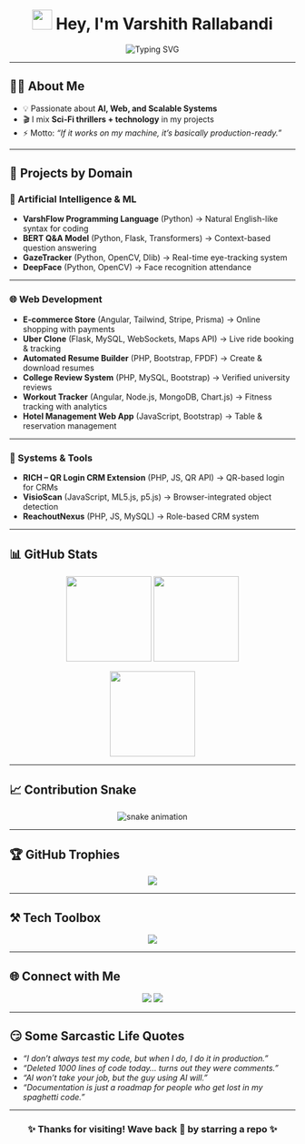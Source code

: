 <!-- Profile Header -->
<h1 align="center">
  <img src="https://media.giphy.com/media/hvRJCLFzcasrR4ia7z/giphy.gif" width="35">
  Hey, I'm Varshith Rallabandi
</h1>

<p align="center">
  <img src="https://readme-typing-svg.herokuapp.com?font=Fira+Code&pause=1000&color=00F7D7&center=true&vCenter=true&width=600&lines=AI+%26+ML+Developer;Full+Stack+Web+Developer;Custom+Language+Builder;Always+Debugging+Life" alt="Typing SVG" />
</p>

---

## 🧑‍💻 About Me
- 💡 Passionate about **AI, Web, and Scalable Systems**  
- 🎬 I mix **Sci-Fi thrillers + technology** in my projects  
- ⚡ Motto: *“If it works on my machine, it’s basically production-ready.”*  

---

## 🚀 Projects by Domain

### 🤖 Artificial Intelligence & ML
- **VarshFlow Programming Language** (Python) → Natural English-like syntax for coding  
- **BERT Q&A Model** (Python, Flask, Transformers) → Context-based question answering  
- **GazeTracker** (Python, OpenCV, Dlib) → Real-time eye-tracking system  
- **DeepFace** (Python, OpenCV) → Face recognition attendance  

---

### 🌐 Web Development
- **E-commerce Store** (Angular, Tailwind, Stripe, Prisma) → Online shopping with payments  
- **Uber Clone** (Flask, MySQL, WebSockets, Maps API) → Live ride booking & tracking  
- **Automated Resume Builder** (PHP, Bootstrap, FPDF) → Create & download resumes  
- **College Review System** (PHP, MySQL, Bootstrap) → Verified university reviews  
- **Workout Tracker** (Angular, Node.js, MongoDB, Chart.js) → Fitness tracking with analytics  
- **Hotel Management Web App** (JavaScript, Bootstrap) → Table & reservation management  

---

### 🔐 Systems & Tools
- **RICH – QR Login CRM Extension** (PHP, JS, QR API) → QR-based login for CRMs  
- **VisioScan** (JavaScript, ML5.js, p5.js) → Browser-integrated object detection  
- **ReachoutNexus** (PHP, JS, MySQL) → Role-based CRM system  

---

## 📊 GitHub Stats
<p align="center">
  <img src="https://github-readme-stats.vercel.app/api?username=varshithanonymous&show_icons=true&theme=tokyonight" height="150"/>
  <img src="https://github-readme-streak-stats.herokuapp.com/?user=varshithanonymous&theme=tokyonight" height="150"/>
</p>

<p align="center">
  <img src="https://github-readme-stats.vercel.app/api/top-langs/?username=varshithanonymous&layout=compact&theme=tokyonight" height="150"/>
</p>

---

## 📈 Contribution Snake
<p align="center">
  <img src="https://raw.githubusercontent.com/varshithanonymous/varshithanonymous/output/github-contribution-grid-snake.svg" alt="snake animation"/>
</p>

---

## 🏆 GitHub Trophies
<p align="center">
  <img src="https://github-profile-trophy.vercel.app/?username=varshithanonymous&theme=tokyonight&no-frame=true&row=1&column=7" />
</p>

---

## ⚒️ Tech Toolbox
<p align="center">
  <img src="https://skillicons.dev/icons?i=python,cpp,js,ts,html,css,react,nextjs,angular,flask,php,mysql,postgres,git,github,docker,aws,linux,vscode" />
</p>

---

## 🌐 Connect with Me
<p align="center">
  <a href="mailto:suort.project1@gmail.com"><img src="https://img.shields.io/badge/Email-D14836?style=for-the-badge&logo=gmail&logoColor=white"></a>
  <a href="https://linkedin.com/in/your-profile"><img src="https://img.shields.io/badge/LinkedIn-0077B5?style=for-the-badge&logo=linkedin&logoColor=white"></a>
</p>

---

## 😏 Some Sarcastic Life Quotes
- *“I don’t always test my code, but when I do, I do it in production.”*  
- *“Deleted 1000 lines of code today… turns out they were comments.”*  
- *“AI won’t take your job, but the guy using AI will.”*  
- *“Documentation is just a roadmap for people who get lost in my spaghetti code.”*  

---

<h3 align="center">✨ Thanks for visiting! Wave back 👋 by starring a repo ✨</h3>
